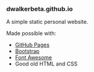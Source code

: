 ### dwalkerbeta.github.io
A simple static personal website.

Made possible with:
- [GitHub Pages](https://pages.github.com/)
- [Bootstrap](https://getbootstrap.com/)
- [Font Awesome](https://fontawesome.com/free)
- Good old HTML and CSS
